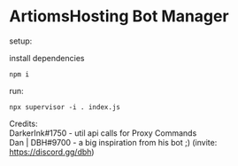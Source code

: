 # ArtiomsHosting Bot Manager

setup:

install dependencies
```
npm i
```

run: 
```
npx supervisor -i . index.js
```

Credits:  
DarkerInk#1750 - util api calls for Proxy Commands  
Dan | DBH#9700 - a big inspiration from his bot ;) (invite: https://discord.gg/dbh)
